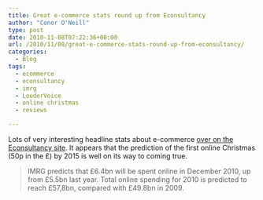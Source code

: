 ```yaml
---
title: Great e-commerce stats round up from Econsultancy
author: "Conor O'Neill"
type: post
date: 2010-11-08T07:22:36+00:00
url: /2010/11/08/great-e-commerce-stats-round-up-from-econsultancy/
categories:
  - Blog
tags:
  - ecommerce
  - econsultancy
  - imrg
  - LouderVoice
  - online christmas
  - reviews

---
```

Lots of very interesting headline stats about e-commerce [over on the Econsultancy site][1]. It appears that the prediction of the first online Christmas (50p in the £) by 2015 is well on its way to coming true.

> IMRG predicts that £6.4bn will be spent online in December 2010, up from £5.5bn last year. Total online spending for 2010 is predicted to reach £57,8bn, compared with £49.8bn in 2009.

 [1]: http://econsultancy.com/uk/blog/6814-e-commerce-stats-round-up-3?utm_medium=email&utm_source=topic